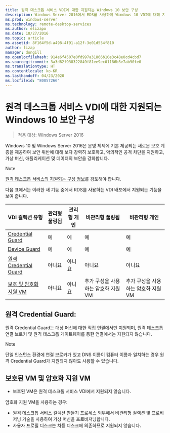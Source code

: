 ```yaml
---
title: 원격 데스크톱 서비스 VDI에 대한 지원되는 Windows 10 보안 구성
description: Windows Server 2016에서 RDS를 사용하여 Windows 10 VDI에 대해 지원되는 구성 관련 정보를 제공합니다.
ms.prod: windows-server
ms.technology: remote-desktop-services
ms.author: elizapo
ms.date: 10/27/2016
ms.topic: article
ms.assetid: 8f164f5d-a498-4f91-a12f-3e01d554f810
author: lizap
manager: dongill
ms.openlocfilehash: 914e6f4507e0fd997a31866b10e3c48e0cd4cbd7
ms.sourcegitcommit: 3a3d62f938322849f81ee9ec01186b3e7ab90fe0
ms.translationtype: HT
ms.contentlocale: ko-KR
ms.lasthandoff: 04/23/2020
ms.locfileid: "80857266"
---
```

# <a name="supported-windows-10-security-configurations-for-remote-desktop-services-vdi"></a>원격 데스크톱 서비스 VDI에 대한 지원되는 Windows 10 보안 구성

> 적용 대상: Windows Server 2016

Windows 10 및 Windows Server 2016은 운영 체제에 기본 제공되는 새로운 보호 계층을 제공하여 보안 위반에 대해 보다 강력히 보호하고, 악의적인 공격 차단을 지원하고, 가상 머신, 애플리케이션 및 데이터의 보안을 강화합니다.

> [!NOTE]
> [원격 데스크톱 서비스의 지원되는 구성 정보](rds-supported-config.md)를 검토해야 합니다.

다음 표에서는 이러한 새 기능 중에서 RDS를 사용하는 VDI 배포에서 지원되는 기능을 보여 줍니다.

|  VDI 컬렉션 유형               |  관리형 풀링됨 |  관리형 개인 |  비관리형 풀링됨                                     |  비관리형 개인                                    |
|-------------------------------------|------------------|--------------------|--------------------------------------------------------|--------------------------------------------------------|
| [Credential Guard](https://technet.microsoft.com/itpro/windows/keep-secure/credential-guard)                    | 예              | 예                | 예                                                    | 예                                                    |
| [Device Guard](https://technet.microsoft.com/itpro/windows/keep-secure/device-guard-deployment-guide)                        | 예              | 예                | 예                                                    | 예                                                    |
| [원격 Credential Guard](https://technet.microsoft.com/itpro/windows/keep-secure/remote-credential-guard)             | 아니요               | 아니요                 | 아니요                                                     | 아니요                                                     |
| [보호 및 암호화 지원 VM](../../security/guarded-fabric-shielded-vm/guarded-fabric-and-shielded-vms.md) | 아니요               | 아니요                 | 추가 구성을 사용하는 암호화 지원 VM | 추가 구성을 사용하는 암호화 지원 VM |

## <a name="remote-credential-guard"></a>원격 Credential Guard:

원격 Credential Guard는 대상 머신에 대한 직접 연결에서만 지원되며, 원격 데스크톱 연결 브로커 및 원격 데스크톱 게이트웨이를 통한 연결에서는 지원되지 않습니다.
> [!NOTE]
> 단일 인스턴스 환경에 연결 브로커가 있고 DNS 이름이 컴퓨터 이름과 일치하는 경우 원격 Credential Guard가 지원되지 않아도 사용할 수 있습니다.

## <a name="shielded-vms-and-encryption-supported-vms"></a>보호된 VM 및 암호화 지원 VM 

- 보호된 VM은 원격 데스크톱 서비스 VDI에서 지원되지 않습니다. 

암호화 지원 VM을 사용하는 경우:
- 원격 데스크톱 서비스 컬렉션 만들기 프로세스 외부에서 비관리형 컬렉션 및 프로비저닝 기술을 사용하여 가상 머신을 프로비저닝합니다. 
- 사용자 프로필 디스크는 차등 디스크에 의존하므로 지원되지 않습니다. 

